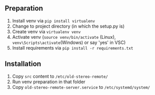 ## Preparation

1. Install venv via `pip install virtualenv`
2. Change to project directory (in which the setup.py is)
3. Create venv via `virtualenv venv`
4. Activate venv (`source venv/bin/activate` (Linux),
   `venv\Scripts\activate`(Windows) or say 'yes' in VSC)
5. Install requirements via `pip install -r requirements.txt`

## Installation 
1. Copy `src` content to `/etc/old-stereo-remote/`
2. Run venv preparation in that folder
3. Copy `old-stereo-remote-server.service` to `/etc/systemd/system/`